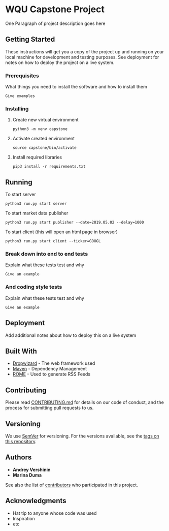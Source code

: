 # WQU Capstone Project

One Paragraph of project description goes here

## Getting Started

These instructions will get you a copy of the project up and running on your local machine for development and testing purposes. See deployment for notes on how to deploy the project on a live system.

### Prerequisites

What things you need to install the software and how to install them

```
Give examples
```

### Installing

1. Create new virtual environment
    ```
    python3 -m venv capstone
    ```
2. Activate created environment
    ```
    source capstone/bin/activate
    ```
3. Install required libraries
    ```
    pip3 install -r requirements.txt
    ```

## Running 

To start server 
```
python3 run.py start server 
```

To start market data publisher
```
python3 run.py start publisher --date=2019.05.02 --delay=1000
```

To start client (this will open an html page in browser)

```
python3 run.py start client --ticker=GOOGL
```


### Break down into end to end tests

Explain what these tests test and why

```
Give an example
```

### And coding style tests

Explain what these tests test and why

```
Give an example
```

## Deployment

Add additional notes about how to deploy this on a live system

## Built With

* [Dropwizard](http://www.dropwizard.io/1.0.2/docs/) - The web framework used
* [Maven](https://maven.apache.org/) - Dependency Management
* [ROME](https://rometools.github.io/rome/) - Used to generate RSS Feeds

## Contributing

Please read [CONTRIBUTING.md](https://gist.github.com/PurpleBooth/b24679402957c63ec426) for details on our code of conduct, and the process for submitting pull requests to us.

## Versioning

We use [SemVer](http://semver.org/) for versioning. For the versions available, see the [tags on this repository](https://github.com/your/project/tags). 

## Authors

* **Andrey Vershinin**
* **Marina Duma**

See also the list of [contributors](https://github.com/manirka/wqu-capstone-vol-prediction/blob/master/CONTRIBUTORS.md) who participated in this project.

## Acknowledgments

* Hat tip to anyone whose code was used
* Inspiration
* etc
